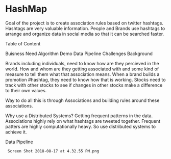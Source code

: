 # HashMap

Goal of the project is to create association rules based on twitter hashtags. Hashtags are very valuable information. People and Brands use hashtags to arrange and organize data in social media so that it can be searched faster. 

Table of Content

Buisness Need
Algorithm
Demo
Data Pipeline
Challenges
Background

Brands including individuals, need to know how are they percieved in the world. How and whom are they getting associated with and some kind of measure to tell them what that association means. When a brand builds a promotion #hashtag, they need to know how that is working. Stocks need to track with other stocks to see if changes in other stocks make a difference to their own values.

Way to do all this is through Associations and building rules around these associations.

Why use a Distributed Systems? Getting frequent patterns in the data. Associations highly rely on what hashtags are tweeted together. Frequent patters are highly computationally heavy. So use distributed systems to achieve it.

Data Pipeline


     Screen Shot 2018-08-17 at 4.32.55 PM.png
    

